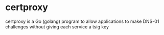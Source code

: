 # certproxy
certproxy is a Go (golang) program to allow applications to make DNS-01 challenges without giving each service a tsig key
